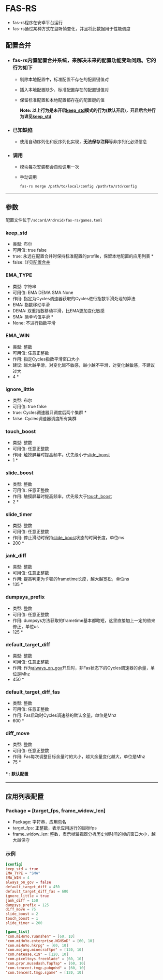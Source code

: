 # **FAS-RS**

- fas-rs程序在安卓平台运行
- fas-rs通过某种方式在监听帧变化，并且将此数据用于性能调度

## **配置合并**

- ### fas-rs内置配置合并系统，来解决未来的配置功能变动问题。它的行为如下

  - 剔除本地配置中，标准配置不存在的配置键值对
  - 插入本地配置缺少，标准配置存在的配置键值对
  - 保留标准配置和本地配置都存在的配置键的值

    **Note: 以上行为是未开启[keep_std](#keep_std)模式的行为(默认开启)，开启后合并行为详见[keep_std](#keep_std)**

- ### 已知缺陷

  - 使用自动序列化和反序列化实现，**无法保存注释**等非序列化必须信息

- ### 调用

  - 模块每次安装都会自动调用一次
  - 手动调用

    ```bash
    fas-rs merge /path/to/local/config /path/to/std/config
    ```

___

## **参数**

配置文件位于`/sdcard/Android/fas-rs/games.toml`

### **keep_std**

- 类型: 布尔
- 可用值: true false
- true: 永远在配置合并时保持标准配置的profile，保留本地配置的应用列表 *
- false: 详见[配置合并](#配置合并)

### **EMA_TYPE**

- 类型: 字符串
- 可用值: EMA DEMA SMA None
- 作用: 指定为Cycles调速器获取的Cycles进行指数平滑处理的算法
- EMA: 指数移动平滑
- DEMA: 双重指数移动平滑，比EMA更加变化敏感
- SMA: 简单均值平滑 *
- None: 不进行指数平滑

### **EMA_WIN**

- 类型: 整数
- 可用值: 任意正整数
- 作用: 指定Cycles指数平滑窗口大小
- 建议: 越大越平滑，对变化越不敏感，越小越不平滑，对变化越敏感，不建议过大
- 4 *

### **ignore_little**

- 类型: 布尔
- 可用值: true false
- true: Cycles调速器只调度后两个集群 *
- false: Cycles调速器调度所有集群

### **touch_boost**

- 类型: 整数
- 可用值: 任意正整数
- 作用: 触摸屏幕时提高频率，优先级小于[slide_boost](#slide_boost)
- 1 *

### **slide_boost**

- 类型: 整数
- 可用值: 任意正整数
- 作用: 触摸屏幕时提高频率，优先级大于[touch_boost](#touch_boost)
- 2 *

### **slide_timer**

- 类型: 整数
- 可用值: 任意正整数
- 作用: 停止滑动时保持[slide_boost](#slide_boost)状态的时间长度，单位ms
- 200 *

### **jank_diff**

- 类型: 整数
- 可用值: 任意正整数
- 作用: 提高判定为卡顿的frametime长度，越大越宽松，单位ns
- 135 *

### **dumpsys_prefix**

- 类型: 整数
- 可用值: 任意正整数
- 作用: dumpsys方法获取的frametime基本都略短，这里直接加上一定的值来修正，单位us
- 125 *

### **default_target_diff**

- 类型: 整数
- 可用值: 任意正整数
- 作用: 作为[always_on_gov](#always_on_gov)开启时，非Fas状态下的Cycles调速器的余量，单位是Mhz
- 450 *

### **default_target_diff_fas**

- 类型: 整数
- 可用值: 任意正整数
- 作用: Fas启动时Cycles调速器的默认余量，单位是Mhz
- 600 *

### **diff_move**

- 类型: 整数
- 可用值: 任意正整数
- 作用: Fas每次调整目标余量时的大小，越大余量变化越大，单位是Mhz
- 75 *

#### **\* : 默认配置**

___

## **应用列表配置**

### **Package = \[target_fps, frame_widow_len\]**

- Package: 字符串，应用包名
- target_fps: 正整数，表示应用运行的目标fps
- frame_widow_len: 整数，表示帧监视器分析历史帧时间的帧的窗口大小，越大越保守

### 示例

```toml
[config]
keep_std = true
EMA_TYPE = "SMA"
EMA_WIN = 4
always_on_gov = false
default_target_diff = 450
default_target_diff_fas = 600
ignore_little = true
jank_diff = 150
dumpsys_prefix = 125
diff_move = 75
slide_boost = 2
touch_boost = 1
slide_timer = 200

[game_list]
"com.miHoYo.Yuanshen" = [60, 10]
"com.miHoYo.enterprise.NGHSoD" = [60, 10]
"com.miHoYo.hkrpg" = [60, 10]
"com.mojang.minecraftpe" = [120, 10]
"com.netease.x19" = [120, 10]
"com.pixeltoys.freeblade" = [60, 10]
"com.prpr.musedash.TapTap" = [60, 10]
"com.tencent.tmgp.pubgmhd" = [60, 10]
"com.tencent.tmgp.sgame" = [120, 10]
```
